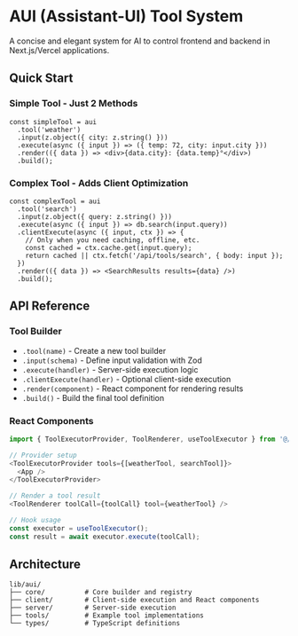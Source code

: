 # AUI (Assistant-UI) Tool System

A concise and elegant system for AI to control frontend and backend in Next.js/Vercel applications.

## Quick Start

### Simple Tool - Just 2 Methods
```tsx
const simpleTool = aui
  .tool('weather')
  .input(z.object({ city: z.string() }))
  .execute(async ({ input }) => ({ temp: 72, city: input.city }))
  .render(({ data }) => <div>{data.city}: {data.temp}°</div>)
  .build();
```

### Complex Tool - Adds Client Optimization
```tsx
const complexTool = aui
  .tool('search')
  .input(z.object({ query: z.string() }))
  .execute(async ({ input }) => db.search(input.query))
  .clientExecute(async ({ input, ctx }) => {
    // Only when you need caching, offline, etc.
    const cached = ctx.cache.get(input.query);
    return cached || ctx.fetch('/api/tools/search', { body: input });
  })
  .render(({ data }) => <SearchResults results={data} />)
  .build();
```

## API Reference

### Tool Builder

- `.tool(name)` - Create a new tool builder
- `.input(schema)` - Define input validation with Zod
- `.execute(handler)` - Server-side execution logic
- `.clientExecute(handler)` - Optional client-side execution
- `.render(component)` - React component for rendering results
- `.build()` - Build the final tool definition

### React Components

```typescript
import { ToolExecutorProvider, ToolRenderer, useToolExecutor } from '@/lib/aui/client';

// Provider setup
<ToolExecutorProvider tools={[weatherTool, searchTool]}>
  <App />
</ToolExecutorProvider>

// Render a tool result
<ToolRenderer toolCall={toolCall} tool={weatherTool} />

// Hook usage
const executor = useToolExecutor();
const result = await executor.execute(toolCall);
```

## Architecture

```
lib/aui/
├── core/          # Core builder and registry
├── client/        # Client-side execution and React components
├── server/        # Server-side execution
├── tools/         # Example tool implementations
└── types/         # TypeScript definitions
```